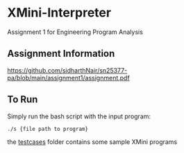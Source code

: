 # XMini-Interpreter
Assignment 1 for Engineering Program Analysis

## Assignment Information
https://github.com/sidharthNair/sn25377-pa/blob/main/assignment1/assignment.pdf

## To Run
Simply run the bash script with the input program:

```./s {file path to program}```

the [testcases](https://github.com/sidharthNair/sn25377-pa/tree/main/assignment1/testcases) folder contains some sample XMini programs
